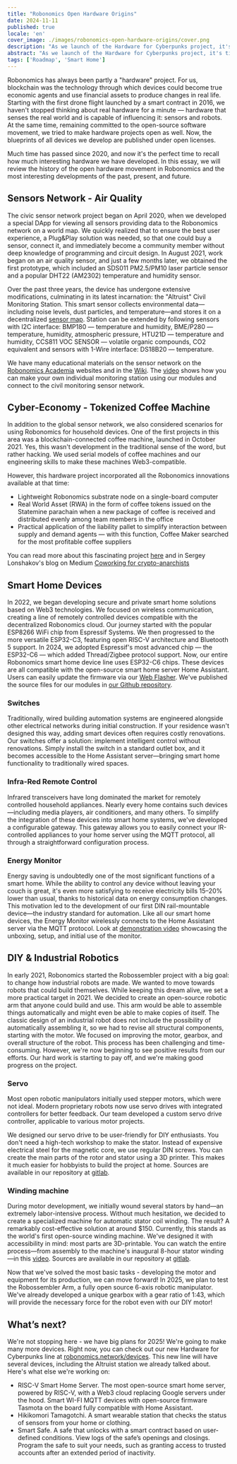 ```yaml
---
title: "Robonomics Open Hardware Origins"
date: 2024-11-11
published: true
locale: 'en'
cover_image: ./images/robonomics-open-hardware-origins/cover.png
description: "As we launch of the Hardware for Cyberpunks project, it's time to reflect on our hardware journey since 2020. This essay will explore Robonomics' open hardware movement."
abstract: "As we launch of the Hardware for Cyberpunks project, it's time to reflect on our hardware journey since 2020. This essay will explore Robonomics' open hardware movement."
tags: ['Roadmap', 'Smart Home']
---
```


Robonomics has always been partly a "hardware" project. For us, blockchain was the technology through which devices could become true economic agents and use financial assets to produce changes in real life. Starting with the first drone flight launched by a smart contract in 2016, we haven't stopped thinking about real hardware for a minute — hardware that senses the real world and is capable of influencing it: sensors and robots. At the same time, remaining committed to the open-source software movement, we tried to make hardware projects open as well. Now, the blueprints of all devices we develop are published under open licenses.

Much time has passed since 2020, and now it's the perfect time to recall how much interesting hardware we have developed. In this essay, we will review the history of the open hardware movement in Robonomics and the most interesting developments of the past, present, and future.

## Sensors Network - Air Quality

The civic sensor network project began on April 2020, when we developed a special DApp for viewing all sensors providing data to the Robonomics network on a world map. We quickly realized that to ensure the best user experience, a Plug&Play solution was needed, so that one could buy a sensor, connect it, and immediately become a community member without deep knowledge of programming and circuit design. In August 2021, work began on an air quality sensor, and just a few months later, we obtained the first prototype, which included an SDS011 PM2.5/PM10 laser particle sensor and a popular DHT22 (AM2302) temperature and humidity sensor.

<rb-image zoom src="./images/robonomics-open-hardware-origins/air-quality-station.jpg" alt="Sensors Network Air Quality Hardware" />

Over the past three years, the device has undergone extensive modifications, culminating in its latest incarnation: the "Altruist" Civil Monitoring Station. This smart sensor collects environmental data—including noise levels, dust particles, and temperature—and stores it on a decentralized [sensor map](https://sensors.social/). Station can be extended by following sensors with I2C interface: BMP180 — temperature and humidity, BME/P280 — temperature, humidity, atmospheric pressure, HTU21D — temperature and humidity, CCS811 VOC SENSOR — volatile organic compounds, CO2 equivalent and  sensors with 1-Wire interface: DS18B20 — temperature.

<rb-image zoom src="./images/robonomics-open-hardware-origins/altruist-hq.jpg" alt="Altruist Air Station" />

We have many educational materials on the sensor network on the [Robonomics Academia](https://robonomics.academy/en/learn/sensors-connectivity-course/overview/) websites and in the [Wiki](https://wiki.robonomics.network/docs/sds-sensor-connect/). The [video](https://www.youtube.com/watch?v=OdTd1sacCso) shows how you can make your own individual monitoring station using our modules and connect to the civil monitoring sensor network.

## Cyber-Economy - Tokenized Coffee Machine

In addition to the global sensor network, we also considered scenarios for using Robonomics for household devices. One of the first projects in this area was a blockchain-connected coffee machine, launched in October 2021. Yes, this wasn't development in the traditional sense of the word, but rather hacking. We used serial models of coffee machines and our engineering skills to make these machines Web3-compatible.

<rb-image zoom src="./images/robonomics-open-hardware-origins/robonomics-coffee-maker.jpg" alt="robonomics-coffee-maker" />

However, this hardware project incorporated all the Robonomics innovations available at that time:

- Lightweight Robonomics substrate node on a single-board computer
- Real World Asset (RWA) in the form of coffee tokens issued on the Statemine parachain when a new package of coffee is received and distributed evenly among team members in the office
- Practical application of the liability pallet to simplify interaction between supply and demand agents — with this function, Coffee Maker searched for the most profitable coffee suppliers

You can read more about this fascinating project [here](https://robonomics.network/cases/blockchain-coffee-machine/) and in Sergey Lonshakov's blog on Medium [Coworking for crypto-anarchists](https://blog.aira.life/coworking-for-crypto-anarchists-p1-5ebecb252f2d)

## Smart Home Devices

In 2022, we began developing secure and private smart home solutions based on Web3 technologies. We focused on wireless communication, creating a line of remotely controlled devices compatible with the decentralized Robonomics cloud. Our journey started with the popular ESP8266 WiFi chip from Espressif Systems. We then progressed to the more versatile ESP32-C3, featuring open RISC-V architecture and Bluetooth 5 support. In 2024, we adopted Espressif's most advanced chip — the ESP32-C6 — which added Thread/Zigbee protocol support. Now, our entire Robonomics smart home device line uses ESP32-C6 chips. These devices are all compatible with the open-source smart home server Home Assistant. Users can easily update the firmware via our [Web Flasher](https://webflasher.robonomics.network/). We've published the source files for our modules in [our Github repository](https://github.com/airalab/hardware).

### Switches

Traditionally, wired building automation systems are engineered alongside other electrical networks during initial construction. If your residence wasn't designed this way, adding smart devices often requires costly renovations. Our switches offer a solution: implement intelligent control without renovations. Simply install the switch in a standard outlet box, and it becomes accessible to the Home Assistant server—bringing smart home functionality to traditionally wired spaces.

<rb-image zoom src="./images/robonomics-open-hardware-origins/2-gang-switch.jpg" alt="" />

### Infra-Red Remote Control

Infrared transceivers have long dominated the market for remotely controlled household appliances. Nearly every home contains such devices—including media players, air conditioners, and many others. To simplify the integration of these devices into smart home systems, we've developed a configurable gateway. This gateway allows you to easily connect your IR-controlled appliances to your home server using the MQTT protocol, all through a straightforward configuration process.

<rb-image zoom src="./images/robonomics-open-hardware-origins/ir-remote-control.jpg" alt="IR Remote Control" />

### Energy Monitor

Energy saving is undoubtedly one of the most significant functions of a smart home. While the ability to control any device without leaving your couch is great, it's even more satisfying to receive electricity bills 15–20% lower than usual, thanks to historical data on energy consumption changes. This motivation led to the development of our first DIN rail-mountable device—the industry standard for automation. Like all our smart home devices, the Energy Monitor wirelessly connects to the Home Assistant server via the MQTT protocol. Look at [demonstration video](https://www.youtube.com/watch?v=xtXIsORJGP0) showcasing the unboxing, setup, and initial use of the monitor.

<rb-image zoom src="./images/robonomics-open-hardware-origins/energy-monitor.jpg" alt="Energy Monitor" />


## DIY & Industrial Robotics

In early 2021, Robonomics started the Robossembler project with a big goal: to change how industrial robots are made. We wanted to move towards robots that could build themselves. While keeping this dream alive, we set a more practical target in 2021. We decided to create an open-source robotic arm that anyone could build and use. This arm would be able to assemble things automatically and might even be able to make copies of itself. The classic design of an industrial robot does not include the possibility of automatically assembling it, so we had to revise all structural components, starting with the motor. We focused on improving the motor, gearbox, and overall structure of the robot. This process has been challenging and time-consuming. However, we're now beginning to see positive results from our efforts. Our hard work is starting to pay off, and we're making good progress on the project.

### Servo

Most open robotic manipulators initially used stepper motors, which were not ideal. Modern proprietary robots now use servo drives with integrated controllers for better feedback. Our team developed a custom servo drive controller, applicable to various motor projects.


<rb-image zoom src="./images/robonomics-open-hardware-origins/robossembler-servo-reducer-exploding-view-01.jpg" alt="Robossembler Servo Exploding View" />

<rb-image zoom src="./images/robonomics-open-hardware-origins/servo.jpg" alt="Robossembler Servo" />

We designed our servo drive to be user-friendly for DIY enthusiasts. You don't need a high-tech workshop to make the stator. Instead of expensive electrical steel for the magnetic core, we use regular DIN screws. You can create the main parts of the rotor and stator using a 3D printer. This makes it much easier for hobbyists to build the project at home. Sources are available in our repository at [gitlab](https://gitlab.com/robossembler/servo).

### Winding machine

During motor development, we initially wound several stators by hand—an extremely labor-intensive process. Without much hesitation, we decided to create a specialized machine for automatic stator coil winding. The result? A remarkably cost-effective solution at around $150. Currently, this stands as the world's first open-source winding machine. We've designed it with accessibility in mind: most parts are 3D-printable. You can watch the entire process—from assembly to the machine's inaugural 8-hour stator winding—in this [video](https://youtu.be/5glGYkbpT6w?si=H6iFg7i56K8elXjw). Sources are available in our repository at [gitlab](https://gitlab.com/robossembler/cnc/motor-wire-winder).

<rb-image zoom src="./images/robonomics-open-hardware-origins/winder.jpg" alt="Motor Wire Winder" />

Now that we've solved the most basic tasks - developing the motor and equipment for its production, we can move forward! In 2025, we plan to test the Robossembler Arm, a fully open source 6-axis robotic manipulator. We've already developed a unique gearbox with a gear ratio of 1:43, which will provide the necessary force for the robot even with our DIY motor!

<rb-image zoom src="./images/robonomics-open-hardware-origins/robossembler-arm.jpg" alt="Robossembler Arm" />


## What’s next?

We're not stopping here - we have big plans for 2025! We're going to make many more devices. Right now, you can check out our new Hardware for Cyberpunks line at [robonomics.network/devices](https://robonomics.network/devices/). This new line will have several devices, including the Altruist station we already talked about. Here's what else we're working on:

- RISC-V Smart Home Server. The most open-source smart home server, powered by RISC-V, with a Web3 cloud replacing Google servers under the hood. Smart WI-FI MQTT devices with open-source firmware Tasmota on the board fully compatible with Home Assistant.
- Hikikomori Tamagotchi. A smart wearable station that checks the status of sensors from your home or clothing.
- Smart Safe. A safe that unlocks with a smart contract based on user-defined conditions. View logs of the safe’s openings and closings. Program the safe to suit your needs, such as granting access to trusted accounts after an extended period of inactivity.